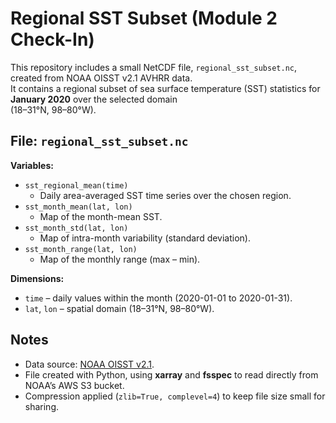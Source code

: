 # Regional SST Subset (Module 2 Check-In)

This repository includes a small NetCDF file, `regional_sst_subset.nc`, created from NOAA OISST v2.1 AVHRR data.  
It contains a regional subset of sea surface temperature (SST) statistics for **January 2020** over the selected domain  
(18–31°N, 98–80°W).

## File: `regional_sst_subset.nc`

**Variables:**
- `sst_regional_mean(time)`  
  - Daily area-averaged SST time series over the chosen region.
- `sst_month_mean(lat, lon)`  
  - Map of the month-mean SST.
- `sst_month_std(lat, lon)`  
  - Map of intra-month variability (standard deviation).
- `sst_month_range(lat, lon)`  
  - Map of the monthly range (max – min).

**Dimensions:**
- `time` – daily values within the month (2020-01-01 to 2020-01-31).  
- `lat`, `lon` – spatial domain (18–31°N, 98–80°W).

## Notes
- Data source: [NOAA OISST v2.1](https://www.ncei.noaa.gov/products/optimum-interpolation-sst).  
- File created with Python, using **xarray** and **fsspec** to read directly from NOAA’s AWS S3 bucket.  
- Compression applied (`zlib=True, complevel=4`) to keep file size small for sharing.  